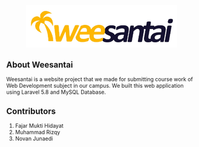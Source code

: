 <p align="center"><img src="/public/img/ic_logo.png" width="400"></p>


## About Weesantai
Weesantai is a website project that we made for submitting course work of Web Development subject in our campus.
We built this web application using Laravel 5.8 and MySQL Database.


## Contributors
1. Fajar Mukti Hidayat
2. Muhammad Rizqy
3. Novan Junaedi